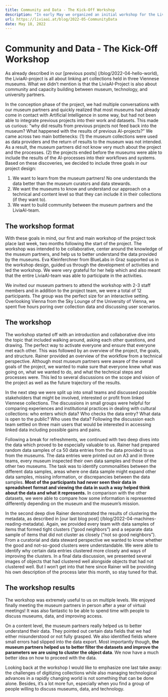 ```yaml
---
title: Community and Data - The Kick-Off Workshop
description: "In early May we organized an initial workshop for the LiviaAI-Project focused on bringing together our museum partners and opening up our first results for discussion with our collaborators. "
url: https://liviaai.at/blog/2022-05-CommunityData
date: May 18, 2022
---
```

# Community and Data - The Kick-Off Workshop

As already described in our [previous posts] (/blog/2022-04-hello-world), the LiviaAI-project is all about linking art collections held in three Viennese museums. What we didn’t mention is that the LiviaAI-Project is also about community and capacity building between museum, technology, and university partners.

In the conception phase of the project, we had multiple conversations with our museum partners and quickly realized that most museums had already come in contact with Artificial Intelligence in some way, but had not been able to integrate previous projects into their work and datasets. This made us curious: “why did results from previous projects not feed back into the museum? What happened with the results of previous AI-projects?” We came across two main bottlenecks: (1) the museum collections were used as data providers and the return of results to the museum was not intended. As a result, the museum partners did not know very much about the project and the processes. (2) the projects ended before the museums were able to include the results of the AI-processes into their workflows and systems. Based on these discoveries, we decided to include three goals in our project design:
1. We want to learn from the museum partners! No one understands the data better than the museum curators and data stewards.
2. We want the museums to know and understand our approach on a technical and content level so that they can include it in their collections (if they want to).
3. We want to build community between the museum partners and the LiviaAI-team.


## The workshop format
With these goals in mind, our first and main workshop of the project took place last week, two months following the start of the project. The workshop was intended to be collaborative, center around the knowledge of the museum partners, and help us to better understand the data provided by the museums. Eva Kleinferchner from BlueLabs in Graz supported us in the workshop design, guided us through the development of activities and led the workshop. We were very grateful for her help which and also meant that the entire LiviaAI-team was able to participate in the activities.

We invited our museum partners to attend the workshop with 2-3 staff members and in addition to the project team, we were a total of 12 participants. The group was the perfect size for an interactive setting. Overlooking Vienna from the Sky Lounge of the University of Vienna, we spent five hours poring over collection data and discussing user scenarios.

## The workshop
The workshop started off with an introduction and collaborative dive into the topic that included walking around, asking each other questions, and drawing. The perfect way to activate everyone and ensure that everyone met each other. This was followed by an overview of the project, the goals, and structure. Rainer provided an overview of the workflow from a technical perspective. Although most museum partners were aware of the overall goals of the project, we wanted to make sure that everyone knew what was going on, what we wanted to do, and what the technical steps and processes were. This led to several discussions on the scope and vision of the project as well as the future trajectory of the results.

In the next step we were split up into small teams and discussed possible stakeholders that might be involved, interested or profit from linked Viennese collections. The discussions in small groups were helpful for comparing experiences and institutional practices in dealing with cultural collections: who enters which data? Who checks the data entry? What data is open to the public? Who uses the data? Following the discussion each team settled on three main users that would be interested in accessing linked data including possible gains and pains.

Following a break for refreshments, we continued with two deep dives into the data which proved to be especially valuable to us. Rainer had prepared random data samples of ca 50 data entries from the data provided to us from the museums. The data entries were printed out on A3 and in three teams, every museum inspected their own data samples and those of the other two museums. The task was to identify commonalities between the different data samples, areas where one data sample might expand other data samples, missing information, or discrepancies between the data samples. __Most of the participants had never seen their data in spreadsheet format and viewing the data in such a way helped think about the data and what it represents.__ In comparison with the other datasets, we were able to compare how some information is represented differently depending on the museum and the museum’s mission.

In the second deep dive Rainer demonstrated the results of clustering the metadata, as described in [our last blog post] (/blog/2022-04-machines-reading-metadata). Again, we provided every team with data samples of items that formed tight clusters (“good neighbors”) and a separate data sample of items that did not cluster as closely (“not so good neighbors”). From a curatorial and data steward perspective we wanted to know whether the good and not-so-good clusters were understandable. We were able to identify why certain data entries clustered more closely and ways of improving the clusters.
In a final data discussion, we presented several images of objects that had clustered well alongside objects that had not clustered well. But I won’t get into that here since Rainer will be providing his own description of the process later this month, so stay tuned for that.

## The workshop results
The workshop was extremely useful to us on multiple levels. We enjoyed finally meeting the museum partners in person after a year of virtual meetings! It was also fantastic to be able to spend time with people to discuss museums, data, and improving access.

On a content level, the museum partners really helped us to better understand their data. They pointed out certain data fields that we had either misunderstood or not fully grasped. We also identified fields where small errors had slipped into the data export. Most importantly though, __the museum partners helped us to better filter the datasets and improve the parameters we are using to cluster the object data__. We now have a much better idea on how to proceed with the data.

Looking back at the workshop I would like to emphasize one last take away: the challenges of digitizing collections while also managing technological advances in a rapidly changing world is not something that can be done alone. Besides, it’s a lot more fun, especially when you find a group of people willing to discuss museums, data, and technology.

